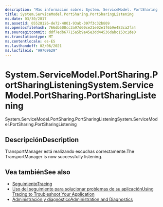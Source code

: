 ```yaml
---
description: 'Más información sobre: System. ServiceModel. PortSharing. PortSharingListening'
title: System.ServiceModel.PortSharing.PortSharingListening
ms.date: 03/30/2017
ms.assetid: 05528126-de72-4801-93ab-397f3c32b809
ms.openlocfilehash: 766db600cc3a97d60ce21e02e1f6b9e483ca2fa4
ms.sourcegitcommit: ddf7edb67715a5b9a45e3dd44536dabc153c1de0
ms.translationtype: MT
ms.contentlocale: es-ES
ms.lasthandoff: 02/06/2021
ms.locfileid: "99769629"
---
```

# <a name="systemservicemodelportsharingportsharinglistening"></a><span data-ttu-id="3da45-103">System.ServiceModel.PortSharing.PortSharingListening</span><span class="sxs-lookup"><span data-stu-id="3da45-103">System.ServiceModel.PortSharing.PortSharingListening</span></span>

<span data-ttu-id="3da45-104">System.ServiceModel.PortSharing.PortSharingListening</span><span class="sxs-lookup"><span data-stu-id="3da45-104">System.ServiceModel.PortSharing.PortSharingListening</span></span>  
  
## <a name="description"></a><span data-ttu-id="3da45-105">Descripción</span><span class="sxs-lookup"><span data-stu-id="3da45-105">Description</span></span>  

 <span data-ttu-id="3da45-106">TransportManager está realizando escuchas correctamente.</span><span class="sxs-lookup"><span data-stu-id="3da45-106">The TransportManager is now successfully listening.</span></span>  
  
## <a name="see-also"></a><span data-ttu-id="3da45-107">Vea también</span><span class="sxs-lookup"><span data-stu-id="3da45-107">See also</span></span>

- [<span data-ttu-id="3da45-108">Seguimiento</span><span class="sxs-lookup"><span data-stu-id="3da45-108">Tracing</span></span>](index.md)
- [<span data-ttu-id="3da45-109">Uso del seguimiento para solucionar problemas de su aplicación</span><span class="sxs-lookup"><span data-stu-id="3da45-109">Using Tracing to Troubleshoot Your Application</span></span>](using-tracing-to-troubleshoot-your-application.md)
- [<span data-ttu-id="3da45-110">Administración y diagnóstico</span><span class="sxs-lookup"><span data-stu-id="3da45-110">Administration and Diagnostics</span></span>](../index.md)
